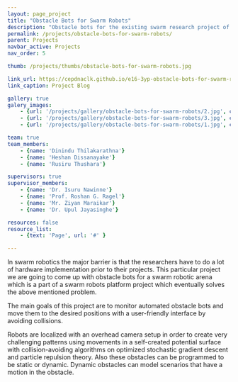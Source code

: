 ```yaml
---
layout: page_project
title: "Obstacle Bots for Swarm Robots"
description: "Obstacle bots for the existing swarm research project of the Department of Computer Engineering, University of Peradeniya. These robots can create a challenging patterns using movements in a self-created potential surface with collision-avoiding."
permalink: /projects/obstacle-bots-for-swarm-robots/
parent: Projects
navbar_active: Projects
nav_order: 5

thumb: /projects/thumbs/obstacle-bots-for-swarm-robots.jpg

link_url: https://cepdnaclk.github.io/e16-3yp-obstacle-bots-for-swarm-robots/
link_caption: Project Blog

gallery: true
galery_images:
    - {url: '/projects/gallery/obstacle-bots-for-swarm-robots/2.jpg', caption: 'PCB Design'}
    - {url: '/projects/gallery/obstacle-bots-for-swarm-robots/3.jpg', caption: 'CAD Design'}
    - {url: '/projects/gallery/obstacle-bots-for-swarm-robots/1.jpg', caption: 'Final Robot'}

team: true
team_members:
    - {name: 'Dinindu Thilakarathna'}
    - {name: 'Heshan Dissanayake'}
    - {name: 'Rusiru Thushara'}

supervisors: true
supervisor_members:
    - {name: 'Dr. Isuru Nawinne'}
    - {name: 'Prof. Roshan G. Ragel'}
    - {name: 'Mr. Ziyan Maraikar'}
    - {name: 'Dr. Upul Jayasinghe'}

resources: false
resource_list:
    - {text: 'Page', url: '#' }

---
```


In swarm robotics the major barrier is that the researchers have to do a lot of hardware implementation prior to their projects. This particular project we are going to come up with obstacle bots for a swarm robotic arena which is a part of a swarm robots platform project which eventually solves the above mentioned problem.

The main goals of this project are to monitor automated obstacle bots and move them to the desired positions with a user-friendly interface by avoiding collisions.

Robots are localized with an overhead camera setup in order to create very challenging patterns using movements in a self-created potential surface with collision-avoiding algorithms on optimized stochastic gradient descent and particle repulsion theory. Also these obstacles can be programmed to be static or dynamic. Dynamic obstacles can model scenarios that have a motion in the obstacle.
